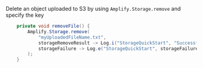 Delete an object uploaded to S3 by using `Amplify.Storage.remove` and specify the key

```java
    private void removeFile() {
        Amplify.Storage.remove(
            "myUploadedFileName.txt",
            storageRemoveResult -> Log.i("StorageQuickStart", "Successfully removed: " + storageRemoveResult.getKey()),
            storageFailure -> Log.e("StorageQuickStart", storageFailure.getMessage(), storageFailure)
        );
    }
```
